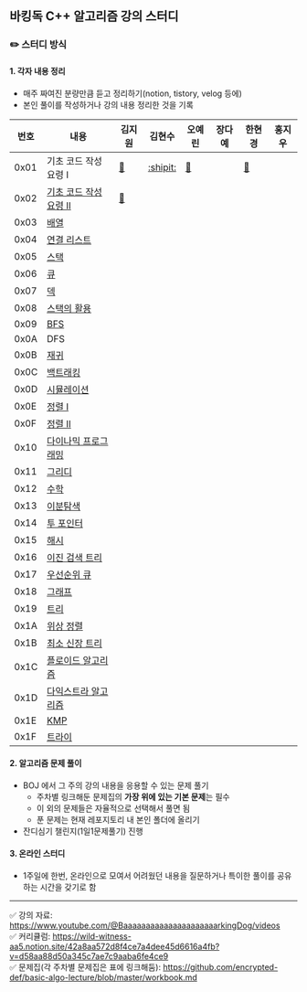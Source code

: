 ## 바킹독 C++ 알고리즘 강의 스터디

### ✏️ 스터디 방식
 #### 1. 각자 내용 정리
- 매주 짜여진 분량만큼 듣고 정리하기(notion, tistory, velog 등에)
- 본인 풀이를 작성하거나 강의 내용 정리한 것을 기록

| 번호 |  내용 | 김지원 | 김현수 | 오예린 | 장다예 | 한현경 | 홍지우 |
|---|---|---|---|---|---|---|---|
|0x01| 기초 코드 작성 요령 I | [:santa:](https://jwkdevelop.tistory.com/44) | [:shipit:](https://kkokkoco.tistory.com/231) |[:whale:](https://shingy.tistory.com/17)    |    | [:penguin:](https://hkhan.tistory.com/27)    |    |
|0x02| [기초 코드 작성 요령 II](https://github.com/encrypted-def/basic-algo-lecture/blob/master/workbook/0x02.md) | [:santa:](https://jwkdevelop.tistory.com/44) |    |    |    |    |    |
|0x03|[배열](https://github.com/encrypted-def/basic-algo-lecture/blob/master/workbook/0x03.md)|   |    |    |    |    |    |
|0x04|[연결 리스트](https://github.com/encrypted-def/basic-algo-lecture/blob/master/workbook/0x04.md)|   |    |    |    |    |    |
|0x05|[스택](https://github.com/encrypted-def/basic-algo-lecture/blob/master/workbook/0x05.md)|   |    |    |    |    |    |
|0x06|[큐](https://github.com/encrypted-def/basic-algo-lecture/blob/master/workbook/0x06.md)|   |    |    |    |    |    |
|0x07|[덱](https://github.com/encrypted-def/basic-algo-lecture/blob/master/workbook/0x07.md)|   |    |    |    |    |    |
|0x08|[스택의 활용](https://github.com/encrypted-def/basic-algo-lecture/blob/master/workbook/0x08.md)|   |    |    |    |    |    |
|0x09|[BFS](https://github.com/encrypted-def/basic-algo-lecture/blob/master/workbook/0x09.md)|   |    |    |    |    |    |
|0x0A|DFS|   |    |    |    |    |    |
|0x0B|[재귀](https://github.com/encrypted-def/basic-algo-lecture/blob/master/workbook/0x0B.md)|   |    |    |    |    |    |
|0x0C|[백트래킹](https://github.com/encrypted-def/basic-algo-lecture/blob/master/workbook/0x0C.md)|   |    |    |    |    |    |
|0x0D|[시뮬레이션](https://github.com/encrypted-def/basic-algo-lecture/blob/master/workbook/0x0D.md)|   |    |    |    |    |    |
|0x0E|[정렬 I](https://github.com/encrypted-def/basic-algo-lecture/blob/master/workbook/0x0E.md)|   |    |    |    |    |    |
|0x0F|[정렬 II](https://github.com/encrypted-def/basic-algo-lecture/blob/master/workbook/0x0F.md)|   |    |    |    |    |    |
|0x10|[다이나믹 프로그래밍](https://github.com/encrypted-def/basic-algo-lecture/blob/master/workbook/0x10.md)|   |    |    |    |    |    |
|0x11|[그리디](https://github.com/encrypted-def/basic-algo-lecture/blob/master/workbook/0x11.md)|   |    |    |    |    |    |
|0x12|[수학](https://github.com/encrypted-def/basic-algo-lecture/blob/master/workbook/0x12.md)|   |    |    |    |    |    |
|0x13|[이분탐색](https://github.com/encrypted-def/basic-algo-lecture/blob/master/workbook/0x13.md)|   |    |    |    |    |    |
|0x14|[투 포인터](https://github.com/encrypted-def/basic-algo-lecture/blob/master/workbook/0x14.md)|   |    |    |    |    |    |
|0x15|[해시](https://github.com/encrypted-def/basic-algo-lecture/blob/master/workbook/0x15.md)|   |    |    |    |    |    |
|0x16|[이진 검색 트리](https://github.com/encrypted-def/basic-algo-lecture/blob/master/workbook/0x16.md)|   |    |    |    |    |    |
|0x17|[우선순위 큐](https://github.com/encrypted-def/basic-algo-lecture/blob/master/workbook/0x17.md)|   |    |    |    |    |    |
|0x18|[그래프](https://github.com/encrypted-def/basic-algo-lecture/blob/master/workbook/0x18.md)|   |    |    |    |    |    |
|0x19|[트리](https://github.com/encrypted-def/basic-algo-lecture/blob/master/workbook/0x19.md)|   |    |    |    |    |    |
|0x1A|[위상 정렬](https://github.com/encrypted-def/basic-algo-lecture/blob/master/workbook/0x1A.md)|   |    |    |    |    |    |
|0x1B|[최소 신장 트리](https://github.com/encrypted-def/basic-algo-lecture/blob/master/workbook/0x1B.md)|   |    |    |    |    |    |
|0x1C|[플로이드 알고리즘](https://github.com/encrypted-def/basic-algo-lecture/blob/master/workbook/0x1C.md)|   |    |    |    |    |    |
|0x1D|[다익스트라 알고리즘](https://github.com/encrypted-def/basic-algo-lecture/blob/master/workbook/0x1D.md)|   |    |    |    |    |    |
|0x1E|[KMP](https://github.com/encrypted-def/basic-algo-lecture/blob/master/workbook/0x1E.md)|   |    |    |    |    |    |
|0x1F|[트라이](https://github.com/encrypted-def/basic-algo-lecture/blob/master/workbook/0x1F.md)|   |    |    |    |    |    |

#### 2. 알고리즘 문제 풀이
- BOJ 에서 그 주의 강의 내용을 응용할 수 있는 문제 풀기
  - 주차별 링크해둔 문제집의 <b>가장 위에 있는 기본 문제</b>는 필수
  - 이 외의 문제들은 자율적으로 선택해서 풀면 됨
  - 푼 문제는 현재 레포지토리 내 본인 폴더에 올리기 
- 잔디심기 챌린지(1일1문제풀기) 진행

####  3. 온라인 스터디
- 1주일에 한번, 온라인으로 모여서 어려웠던 내용을 질문하거나 특이한 풀이를 공유하는 시간을 갖기로 함


***
 ✅ 강의 자료: https://www.youtube.com/@BaaaaaaaaaaaaaaaaaaaaarkingDog/videos <br>
 ✅ 커리큘럼: https://wild-witness-aa5.notion.site/42a8aa572d8f4ce7a4dee45d6616a4fb?v=d58aa88d50a345c7ae7c9aaba6fe4ce9  <br>
 ✅ 문제집(각 주차별 문제집은 표에 링크해둠): https://github.com/encrypted-def/basic-algo-lecture/blob/master/workbook.md

